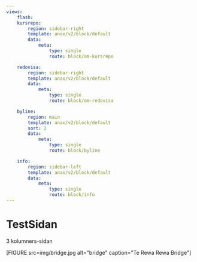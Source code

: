 ```yaml
---
views:
    flash: 
    kursrepo:
        region: sidebar-right
        template: anax/v2/block/default
        data:
            meta:
                type: single
                route: block/om-kursrepo

    redovisa:
        region: sidebar-right
        template: anax/v2/block/default
        data:
            meta:
                type: single
                route: block/om-redovisa

    byline:
        region: main
        template: anax/v2/block/default
        sort: 2
        data:
            meta:
                type: single
                route: block/byline

    info:
        region: sidebar-left
        template: anax/v2/block/default
        data:
            meta:
                type: single
                route: block/info          
---
```

TestSidan
=========================

3 kolumners-sidan


[FIGURE src=img/bridge.jpg alt="bridge" caption="Te Rewa Rewa Bridge"]

